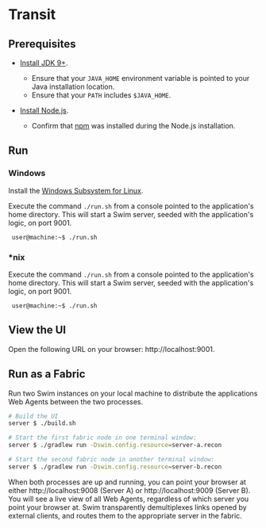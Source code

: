 # Transit

## Prerequisites

* [Install JDK 9+](https://www.oracle.com/technetwork/java/javase/downloads/index.html).
  * Ensure that your `JAVA_HOME` environment variable is pointed to your Java installation location.
  * Ensure that your `PATH` includes `$JAVA_HOME`.

* [Install Node.js](https://nodejs.org/en/).
  * Confirm that [npm](https://www.npmjs.com/get-npm) was installed during the Node.js installation.

## Run

### Windows

Install the [Windows Subsystem for Linux](https://docs.microsoft.com/en-us/windows/wsl/install-win10).

Execute the command `./run.sh` from a console pointed to the application's home directory. This will start a Swim server, seeded with the application's logic, on port 9001.
   ```console
    user@machine:~$ ./run.sh
   ```

### \*nix

Execute the command `./run.sh` from a console pointed to the application's home directory. This will start a Swim server, seeded with the application's logic, on port 9001.
   ```console
    user@machine:~$ ./run.sh
   ```

## View the UI
Open the following URL on your browser: http://localhost:9001.

## Run as a Fabric

Run two Swim instances on your local machine to distribute the applications
Web Agents between the two processes.

```sh
# Build the UI
server $ ./build.sh

# Start the first fabric node in one terminal window:
server $ ./gradlew run -Dswim.config.resource=server-a.recon

# Start the second fabric node in another terminal window:
server $ ./gradlew run -Dswim.config.resource=server-b.recon
```

When both processes are up and running, you can point your browser at either
http://localhost:9008 (Server A) or http://localhost:9009 (Server B).  You
will see a live view of all Web Agents, regardless of which server you point
your browser at.  Swim transparently demultiplexes links opened by external
clients, and routes them to the appropriate server in the fabric.
